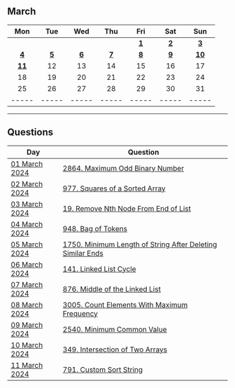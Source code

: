 March
---
| Mon | Tue | Wed | Thu | Fri | Sat | Sun |
| :---: | :---: | :---: | :---: | :---: | :---: | :---: |
|     |     |     |     | [**1**](01) | [**2**](02) | [**3**](03) |
| [**4**](04) | [**5**](05) | [**6**](06)   | [**7**](07) | [**8**](08) | [**9**](09) | [**10**](10) |
| [**11**](11) | 12  | 13  | 14  | 15  | 16  | 17  |
| 18  | 19  | 20  | 21  | 22  | 23  | 24  |
| 25  | 26  | 27  | 28  | 29  | 30  | 31  |
| ----- | ----- | ----- | ----- | ----- | ----- | ----- |

---

Questions
---
| Day | Question |
| --- | --- |
| [01 March 2024](01) | [2864. Maximum Odd Binary Number](https://leetcode.com/problems/maximum-odd-binary-number) |
| [02 March 2024](02) | [977. Squares of a Sorted Array](https://leetcode.com/problems/squares-of-a-sorted-array) |
| [03 March 2024](03) | [19. Remove Nth Node From End of List](https://leetcode.com/problems/remove-nth-node-from-end-of-list) |
| [04 March 2024](04) | [948. Bag of Tokens](https://leetcode.com/problems/bag-of-tokens) |
| [05 March 2024](05) | [1750. Minimum Length of String After Deleting Similar Ends](https://leetcode.com/problems/minimum-length-of-string-after-deleting-similar-ends) |
| [06 March 2024](06) | [141. Linked List Cycle](https://leetcode.com/problems/linked-list-cycle) |
| [07 March 2024](07) | [876. Middle of the Linked List](https://leetcode.com/problems/middle-of-the-linked-list) |
| [08 March 2024](08) | [3005. Count Elements With Maximum Frequency](https://leetcode.com/problems/count-elements-with-maximum-frequency) |
| [09 March 2024](09) | [2540. Minimum Common Value](https://leetcode.com/problems/minimum-common-value) |
| [10 March 2024](10) | [349. Intersection of Two Arrays](https://leetcode.com/problems/intersection-of-two-arrays) |
| [11 March 2024](11) | [791. Custom Sort String](https://leetcode.com/problems/custom-sort-string) |

